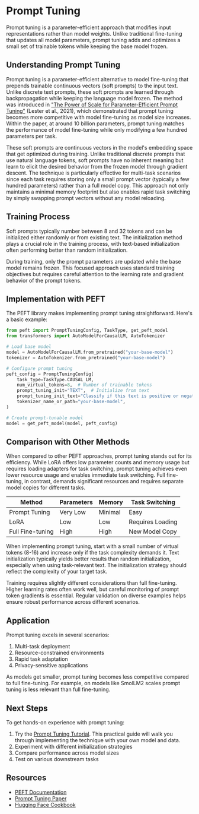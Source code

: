 # Prompt Tuning

Prompt tuning is a parameter-efficient approach that modifies input representations rather than model weights. Unlike traditional fine-tuning that updates all model parameters, prompt tuning adds and optimizes a small set of trainable tokens while keeping the base model frozen.

## Understanding Prompt Tuning

Prompt tuning is a parameter-efficient alternative to model fine-tuning that prepends trainable continuous vectors (soft prompts) to the input text. Unlike discrete text prompts, these soft prompts are learned through backpropagation while keeping the language model frozen. The method was introduced in ["The Power of Scale for Parameter-Efficient Prompt Tuning"](https://arxiv.org/abs/2104.08691) (Lester et al., 2021), which demonstrated that prompt tuning becomes more competitive with model fine-tuning as model size increases. Within the paper, at around 10 billion parameters, prompt tuning matches the performance of model fine-tuning while only modifying a few hundred parameters per task.

These soft prompts are continuous vectors in the model's embedding space that get optimized during training. Unlike traditional discrete prompts that use natural language tokens, soft prompts have no inherent meaning but learn to elicit the desired behavior from the frozen model through gradient descent. The technique is particularly effective for multi-task scenarios since each task requires storing only a small prompt vector (typically a few hundred parameters) rather than a full model copy. This approach not only maintains a minimal memory footprint but also enables rapid task switching by simply swapping prompt vectors without any model reloading.

## Training Process

Soft prompts typically number between 8 and 32 tokens and can be initialized either randomly or from existing text. The initialization method plays a crucial role in the training process, with text-based initialization often performing better than random initialization.

During training, only the prompt parameters are updated while the base model remains frozen. This focused approach uses standard training objectives but requires careful attention to the learning rate and gradient behavior of the prompt tokens.

## Implementation with PEFT

The PEFT library makes implementing prompt tuning straightforward. Here's a basic example:

```python
from peft import PromptTuningConfig, TaskType, get_peft_model
from transformers import AutoModelForCausalLM, AutoTokenizer

# Load base model
model = AutoModelForCausalLM.from_pretrained("your-base-model")
tokenizer = AutoTokenizer.from_pretrained("your-base-model")

# Configure prompt tuning
peft_config = PromptTuningConfig(
    task_type=TaskType.CAUSAL_LM,
    num_virtual_tokens=8,  # Number of trainable tokens
    prompt_tuning_init="TEXT",  # Initialize from text
    prompt_tuning_init_text="Classify if this text is positive or negative:",
    tokenizer_name_or_path="your-base-model",
)

# Create prompt-tunable model
model = get_peft_model(model, peft_config)
```

## Comparison with Other Methods

When compared to other PEFT approaches, prompt tuning stands out for its efficiency. While LoRA offers low parameter counts and memory usage but requires loading adapters for task switching, prompt tuning achieves even lower resource usage and enables immediate task switching. Full fine-tuning, in contrast, demands significant resources and requires separate model copies for different tasks.

| Method | Parameters | Memory | Task Switching |
|--------|------------|---------|----------------|
| Prompt Tuning | Very Low | Minimal | Easy |
| LoRA | Low | Low | Requires Loading |
| Full Fine-tuning | High | High | New Model Copy |

When implementing prompt tuning, start with a small number of virtual tokens (8-16) and increase only if the task complexity demands it. Text initialization typically yields better results than random initialization, especially when using task-relevant text. The initialization strategy should reflect the complexity of your target task.

Training requires slightly different considerations than full fine-tuning. Higher learning rates often work well, but careful monitoring of prompt token gradients is essential. Regular validation on diverse examples helps ensure robust performance across different scenarios.

## Application

Prompt tuning excels in several scenarios:

1. Multi-task deployment
2. Resource-constrained environments
3. Rapid task adaptation
4. Privacy-sensitive applications

As models get smaller, prompt tuning becomes less competitive compared to full fine-tuning. For example, on models like SmolLM2 scales prompt tuning is less relevant than full fine-tuning. 

## Next Steps

To get hands-on experience with prompt tuning:
1. Try the [Prompt Tuning Tutorial](./notebooks/prompt_tuning_example.ipynb). This practical guide will walk you through implementing the technique with your own model and data.
2. Experiment with different initialization strategies
3. Compare performance across model sizes
4. Test on various downstream tasks

## Resources
- [PEFT Documentation](https://huggingface.co/docs/peft)
- [Prompt Tuning Paper](https://arxiv.org/abs/2104.08691)
- [Hugging Face Cookbook](https://huggingface.co/learn/cookbook/prompt_tuning_peft)
